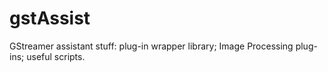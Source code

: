 gstAssist
=========

GStreamer assistant stuff: plug-in wrapper library; Image Processing plug-ins; useful scripts.
